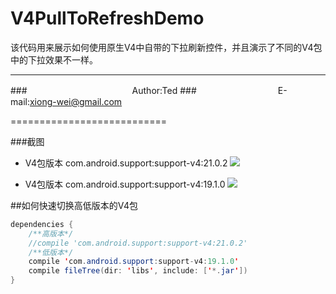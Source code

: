 V4PullToRefreshDemo
===================
该代码用来展示如何使用原生V4中自带的下拉刷新控件，并且演示了不同的V4包中的下拉效果不一样。

****
###　　　　　　　　　　　　Author:Ted
###　　　　　　　　　 E-mail:xiong-wei@gmail.com

===========================


###截图
* V4包版本  com.android.support:support-v4:21.0.2
![](https://github.com/xiongwei-git/V4PullToRefreshDemo/blob/master/screenshots/high_v4.gif)


* V4包版本  com.android.support:support-v4:19.1.0
![](https://github.com/xiongwei-git/V4PullToRefreshDemo/blob/master/screenshots/low_v4.gif)

##如何快速切换高低版本的V4包  
```Java
dependencies {
    /**高版本*/
    //compile 'com.android.support:support-v4:21.0.2'
    /**低版本*/
    compile 'com.android.support:support-v4:19.1.0'
    compile fileTree(dir: 'libs', include: ['*.jar'])
}
```

